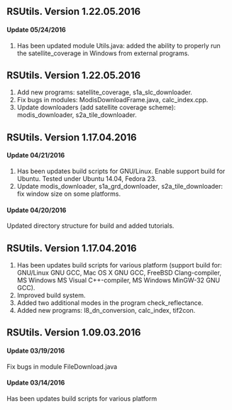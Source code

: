 ## RSUtils. Version 1.22.05.2016

#### Update 05/24/2016

1. Has been updated module Utils.java: added the ability to properly run the satellite_coverage in Windows from external programs.

## RSUtils. Version 1.22.05.2016

1. Add new programs: satellite_coverage, s1a_slc_downloader.
2. Fix bugs in modules: ModisDownloadFrame.java, calc_index.cpp.
3. Update downloaders (add satellite coverage scheme): modis_downloader, s2a_tile_downloader.

## RSUtils. Version 1.17.04.2016

#### Update 04/21/2016

1. Has been updates build scripts for GNU/Linux. Enable support build for Ubuntu. Tested under Ubuntu 14.04, Fedora 23.
2. Update modis_downloader, s1a_grd_downloader, s2a_tile_downloader: fix window size on some platforms.

#### Update 04/20/2016

Updated directory structure for build and added tutorials.

## RSUtils. Version 1.17.04.2016

1. Has been updates build scripts for various platform (support build for: GNU/Linux GNU GCC, Mac OS X GNU GCC, FreeBSD Clang-compiler, MS Windows MS Visual C++-compiler, MS Windows MinGW-32 GNU GCC).
2. Improved build system.
3. Added two additional modes in the program check_reflectance.
4. Added new programs: l8_dn_conversion, calc_index, tif2con.

## RSUtils. Version 1.09.03.2016

#### Update 03/19/2016

Fix bugs in module FileDownload.java

#### Update 03/14/2016

Has been updates build scripts for various platform
